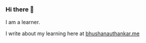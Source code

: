 ### Hi there 👋

I am a learner.

I write about my learning here at [bhushanauthankar.me](https://bhushanauthankar.me/all_posts)

